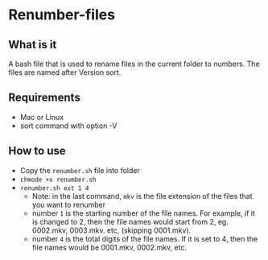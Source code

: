 # Renumber-files

## What is it
A bash file that is used to rename files in the current folder to numbers. The files are named after Version sort.

## Requirements
* Mac or Linux
* sort command with option -V

## How to use
* Copy the `renumber.sh` file into folder
* `chmode +x renumber.sh`
* `renumber.sh ext 1 4`
    *  Note: in the last command, `mkv` is the file extension of the files that you want to renumber
    * number `1` is the starting number of the file names. For example, if it is changed to 2, then the file names would start from 2, eg. 0002.mkv, 0003.mkv. etc, (skipping 0001.mkv).  
    * number `4` is the total digits of the file names. If it is set to 4, then the file names would be 0001.mkv, 0002.mkv, etc.